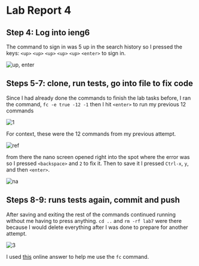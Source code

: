 # Lab Report 4

## Step 4: Log into ieng6
The command to sign in was 5 up in the search history so I pressed the keys: `<up>` `<up>` `<up>` `<up>` `<up>` `<enter>` to sign in.

![up, enter](https://user-images.githubusercontent.com/122561998/221392897-f02abef5-12cb-4fce-af38-6a7a0fe0b283.PNG)


## Steps 5-7: clone, run tests, go into file to fix code
Since I had already done the commands to finish the lab tasks before, I ran the command, `fc -e true -12 -1` then I hit `<enter>` to run my previous 12 commands

![1](https://user-images.githubusercontent.com/122561998/221392990-5c95b906-36a8-48c5-aaae-824e039e627d.PNG)

For context, these were the 12 commands from my previous attempt.

![ref](https://user-images.githubusercontent.com/122561998/221393946-9be25334-36e3-4bc4-a097-e42750b1bab8.PNG)

from there the nano screen opened right into the spot where the error was so I pressed `<backspace>` and `2` to fix it. Then to save it I pressed `Ctrl-x`, `y`, and then `<enter>`.

![na](https://user-images.githubusercontent.com/122561998/221393092-02946878-7534-465c-bae0-580fe7625446.PNG)

## Steps 8-9: runs tests again, commit and push
After saving and exiting the rest of the commands continued running without me having to press anything. `cd ..` and `rm -rf lab7` were there because I would delete everything after I was done to prepare for another attempt.

![3](https://user-images.githubusercontent.com/122561998/221393166-bbe59801-c6e1-4604-a0c6-6a79a4b20b23.PNG)

I used [this](https://unix.stackexchange.com/questions/50381/re-run-multiple-history-commands) online answer to help me use the `fc` command.

